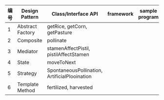 | 编号 | Design Pattern | Class/Interface API | framework | sample program |
| ---- | --------- | ------------------- | --------- | :------------: |
| 1    | Abstract Factory | getRice, getCorn, getPasture |           |                |
| 2    | Composite        | pollinate                                     |           |                |
| 3    | Mediator         | stamenAffectPistil, pistilAffectStamen        |           |                |
| 4    | State | moveToNext |           |                |
| 5    | Strategy         | SpontaneousPollination, ArtificialPlooination |           |                |
| 6    | Template Method  | fertilized, harvested                         |           |                |





